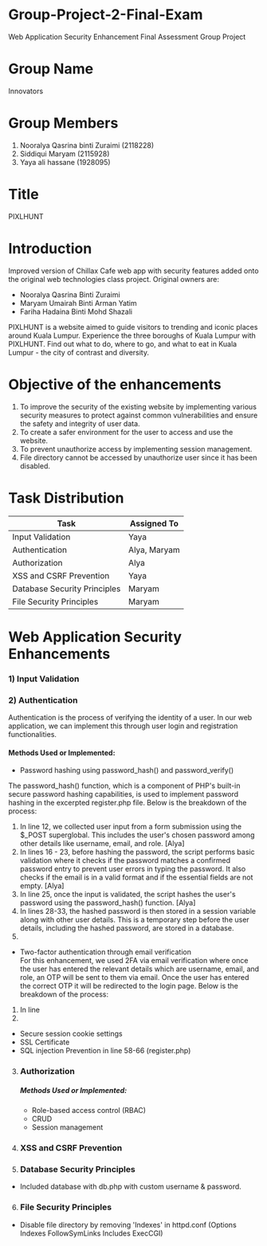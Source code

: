 # Group-Project-2-Final-Exam
Web Application Security Enhancement Final Assessment Group Project

# Group Name
Innovators

# Group Members
1. Nooralya Qasrina binti Zuraimi (2118228)
2. Siddiqui Maryam (2115928)
3. Yaya ali hassane (1928095)

# Title
PIXLHUNT

# Introduction
Improved version of Chillax Cafe web app with security features added onto the original web technologies class project.
Original owners are:

* Nooralya Qasrina Binti Zuraimi 
* Maryam Umairah Binti Arman Yatim 
* Fariha Hadaina Binti Mohd Shazali

PIXLHUNT is a website aimed to guide visitors to trending and iconic places around Kuala Lumpur. Experience the three boroughs of Kuala Lumpur with PIXLHUNT. Find out what to do, where to go, and what to eat in Kuala Lumpur - the city of contrast and diversity.


# Objective of the enhancements
1. To improve the security of the existing website by implementing various security measures to protect against common vulnerabilities and ensure the safety and integrity of user data.
2. To create a safer environment for the user to access and use the website.
3. To prevent unauthorize access by implementing session management.
4. File directory cannot be accessed by unauthorize user since it has been disabled.

# Task Distribution

| Task                          | Assigned To       |
|-------------------------------|-------------------|
| Input Validation    | Yaya             |
| Authentication        | Alya, Maryam               |
| Authorization | Alya           |
| XSS and CSRF Prevention           | Yaya              |
| Database Security Principles     | Maryam             |
| File Security Principles              | Maryam               |

# Web Application Security Enhancements
<h3> 1) Input Validation </h3>




<h3> 2) Authentication </h3>
Authentication is the process of verifying the identity of a user. In our web application, we can implement this through user login and registration functionalities.
<h4> Methods Used or Implemented: </h4>
   
   * Password hashing using password_hash() and password_verify() <br>
   
The password_hash() function, which is a component of PHP's built-in secure password hashing capabilities, is used to implement password hashing in the excerpted register.php file. Below is the breakdown of the process:

   1) In line 12, we collected user input from a form submission using the $_POST superglobal. This includes the user's chosen password among other details like username, email, and role. [Alya]
   2) In lines 16 - 23, before hashing the password, the script performs basic validation where it checks if the password matches a confirmed password entry to prevent user errors in typing the password. It also checks if the email is in a valid format and if the essential fields are not empty. [Alya]
   3) In line 25, once the input is validated, the script hashes the user's password using the password_hash() function. [Alya]
   4) In lines 28-33, the hashed password is then stored in a session variable along with other user details. This is a temporary step before the user details, including the hashed password, are stored in a database.
   5) 
  
   * Two-factor authentication through email verification <br>
For this enhancement, we used 2FA via email verification where once the user has entered the relevant details which are username, email, and role, an OTP will be sent to them via email. Once the user has entered the correct OTP it will be redirected to the login page. Below is the breakdown of the process:

   1) In line 
   2) 

     
   * Secure session cookie settings
   * SSL Certificate
   * SQL injection Prevention in line 58-66 (register.php)

  



3) <h3> Authorization </h3>
    <h5> Methods Used or Implemented: </h5>
  
    * Role-based access control (RBAC)
    * CRUD
    * Session management



4) <h3> XSS and CSRF Prevention </h3>

5) <h3> Database Security Principles </h3>
* Included database with db.php with custom username & password.

6) <h3> File Security Principles </h3>

* Disable file directory by removing 'Indexes' in httpd.conf (Options Indexes FollowSymLinks Includes ExecCGI)
  
   
